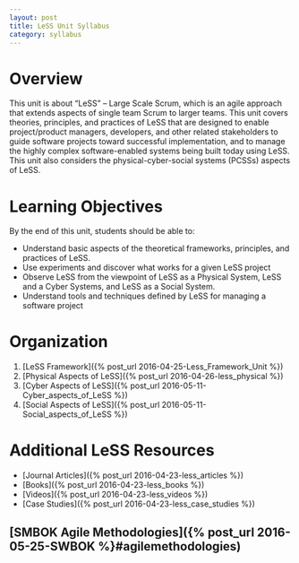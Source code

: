 ```yaml
---
layout: post
title: LeSS Unit Syllabus
category: syllabus
---
```



# Overview

This unit is about “LeSS” – Large Scale Scrum, which is an agile approach that extends aspects of single team Scrum to larger teams.  This unit covers theories, principles, and practices of LeSS that are designed to enable project/product managers, developers, and other related stakeholders to guide software projects toward successful implementation, and to manage the highly complex software-enabled systems being built today using LeSS. This unit also considers the physical-cyber-social systems (PCSSs) aspects of LeSS.

# Learning Objectives

By the end of this unit, students should be able to:

 - Understand basic aspects of the theoretical frameworks, principles, and practices of LeSS.
 - Use experiments and discover what works for a given LeSS project
 - Observe LeSS from the viewpoint of LeSS as a Physical System, LeSS and a Cyber Systems, and LeSS as a Social System. 
 - Understand tools and techniques defined by LeSS for managing a software project

# Organization

 1. [LeSS Framework]({% post_url 2016-04-25-Less_Framework_Unit %}) 
 2. [Physical Aspects of LeSS]({% post_url 2016-04-26-less_physical %}) 
 3. [Cyber Aspects of LeSS]({% post_url 2016-05-11-Cyber_aspects_of_LeSS %})
 4. [Social Aspects of LeSS]({% post_url 2016-05-11-Social_aspects_of_LeSS %})

 <!-- 2. LeSS Principles, Theories, and Practices -->
 <!-- 6. Student Assessment of LeSS Unit -->

# Additional LeSS Resources

- [Journal Articles]({% post_url 2016-04-23-less_articles %}) 
- [Books]({% post_url 2016-04-23-less_books %}) 
- [Videos]({% post_url 2016-04-23-less_videos %}) 
- [Case Studies]({% post_url 2016-04-23-less_case_studies %}) 

## [SMBOK Agile Methodologies]({% post_url 2016-05-25-SWBOK %}#agilemethodologies)
